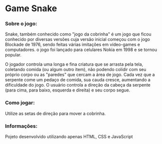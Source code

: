 # Game Snake

<h3>Sobre o jogo:</h3>
<p>Snake, também conhecido como "jogo da cobrinha" é um jogo que ficou conhecido por diversas versões cuja versão inicial começou com o jogo Blockade de 1976, sendo feitas várias imitações em vídeo-games e computadores. o jogo foi lançado para celulares Nokia em 1998 e se tornou popular.</p>

<p>O jogador controla uma longa e fina criatura que se arrasta pela tela, coletando comida (ou algum outro item), não podendo colidir com seu próprio corpo ou as "paredes" que cercam a área de jogo. Cada vez que a serpente come um pedaço de comida, sua cauda cresce, aumentando a dificuldade do jogo. O usuário controla a direção da cabeça da serpente (para cima, para baixo, esquerda e direita) e seu corpo segue.</p>

<h3>Como jogar:</h3>
<p>Utilize as setas de direção para mover a cobrinha.</p>

<h3>Informações:</h3>
<p>Pojeto desenvolvido utilizando apenas HTML, CSS e JavaScript</p>

